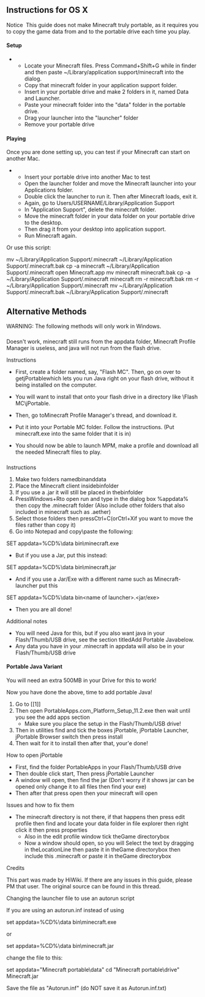 ## Instructions for OS X



Notice 
This guide does not make Minecraft truly portable, as it requires you to copy the game data from and to the portable drive each time you play.


#### Setup
- 
	- Locate your Minecraft files. Press Command+Shift+G while in finder and then paste ~/Library/application support/minecraft into the dialog.
	- Copy that minecraft folder in your application support folder.
	- Insert in your portable drive and make 2 folders in it, named Data and Launcher.
	- Paste your minecraft folder into the "data" folder in the portable drive.
	- Drag your launcher into the "launcher" folder
	- Remove your portable drive

#### Playing
Once you are done setting up, you can test if your Minecraft can start on another Mac.

- 
	- Insert your portable drive into another Mac to test
	- Open the launcher folder and move the Minecraft launcher into your Applications folder.
	- Double click the launcher to run it. Then after Minecraft loads, exit it.
	- Again, go to Users/USERNAME/Library/Application Support
	- In "Application Support", delete the minecraft folder.
	- Move the minecraft folder in your data folder on your portable drive to the desktop.
	- Then drag it from your desktop into application support.
	- Run Minecraft again.

Or use this script:

mv ~/Library/Application Support/.minecraft ~/Library/Application Support/.minecraft.bak
cp -a minecraft ~/Library/Application Support/.minecraft
open Minecraft.app
mv minecraft minecraft.bak
cp -a ~/Library/Application Support/.minecraft minecraft
rm -r minecraft.bak
rm -r ~/Library/Application Support/.minecraft
mv ~/Library/Application Support/.minecraft.bak ~/Library/Application Support/.minecraft

## Alternative Methods
WARNING: The following methods will only work in Windows.

### 
Doesn't work, minecraft still runs from the appdata folder, Minecraft Profile Manager is useless, and java will not run from the flash drive.

Instructions

- First, create a folder named, say, "Flash MC".  Then, go on over to getjPortablewhich lets you run Java right on your flash drive, without it being installed on the computer.

- You will want to install that onto your flash drive in a directory like \Flash MC\jPortable.

- Then, go toMinecraft Profile Manager's thread, and download it.
- Put it into your Portable MC folder.  Follow the instructions. (Put minecraft.exe into the same folder that it is in)
- You should now be able to launch MPM, make a profile and download all the needed Minecraft files to play.

### 
Instructions

1. Make two folders namedbinanddata
2. Place the Minecraft client insidebinfolder
3. If you use a .jar it will still be placed in thebinfolder
4. PressWindows+Rto open run and type in the dialog box %appdata% then copy the .minecraft folder (Also include other folders that also included in minecraft such as .aether)
5. Select those folders then pressCtrl+C(orCtrl+Xif you want to move the files rather than copy it)
6. Go into Notepad and copy\paste the following:

SET appdata=%CD%\data
bin\minecraft.exe

- But if you use a Jar, put this instead:

SET appdata=%CD%\data
bin\minecraft.jar

- And if you use a Jar/Exe with a different name such as Minecraft-launcher put this

SET appdata=%CD%\data
bin\<name of launcher>.<jar/exe>

- Then you are all done!

Additional notes

- You will need Java for this, but if you also want java in your Flash/Thumb/USB drive, see the section titledAdd Portable Javabelow.
- Any data you have in your .minecraft in appdata will also be in your Flash/Thumb/USB drive

#### Portable Java Variant
You will need an extra 500MB in your Drive for this to work!

Now you have done the above, time to add portable Java! 

1. Go to [[1]]
2. Then open PortableApps.com_Platform_Setup_11.2.exe then wait until you see the add apps section
	- Make sure you place the setup in the Flash/Thumb/USB drive!
3. Then in utilities find and tick the boxes jPortable, jPortable Launcher, jPortable Browser switch then press install
4. Then wait for it to install then after that, your'e done!

How to open jPortable

- First, find the folder PortableApps in your Flash/Thumb/USB drive
- Then double click start, Then press jPortable Launcher
- A window will open, then find the jar (Don't worry if it shows jar can be opened only change it to all files then find your exe)
- Then after that press open then your minecraft will open

Issues and how to fix them

- The minecraft directory is not there, if that happens then press edit profile then find and locate your data folder in file explorer then right click it then press properties
	- Also in the edit profile window tick theGame directorybox
	- Now a window should open, so you will Select the text by dragging in theLocationLine then paste it in theGame directorybox then include this \.minecraft or paste it in theGame directorybox

Credits

This part was made by HiWiki. If there are any issues in this guide, please PM that user. The original source can be found in this thread.

Changing the launcher file to use an autorun script

If you are using an autorun.inf instead of using

set appdata=%CD%\data
bin\minecraft.exe

or

set appdata=%CD%\data
bin\minecraft.jar

change the file to this:

set appdata="Minecraft portable\data"
cd "Minecraft portable\drive\"
Minecraft.jar

Save the file as "Autorun.inf" (do NOT save it as Autorun.inf.txt)


